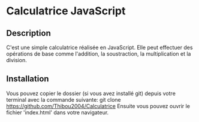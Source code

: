 # Calculatrice JavaScript

## Description
C'est une simple calculatrice réalisée en JavaScript. Elle peut effectuer des opérations de base comme l'addition, la soustraction, la multiplication et la division.

## Installation
Vous pouvez copier le dossier (si vous avez installé git) depuis votre terminal avec la commande suivante:
git clone https://github.com/Thibou2004/Calculatrice
Ensuite vous pouvez ouvrir le fichier 'index.html' dans votre navigateur.
